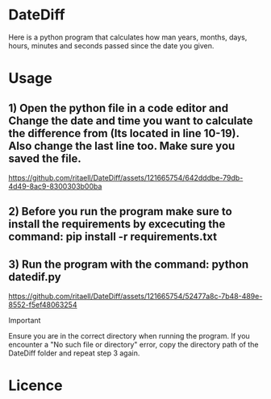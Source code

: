 # DateDiff
Here is a python program that calculates how man years, months, days, hours, minutes and seconds passed since the date you given.
# Usage
## 1) Open the python file in a code editor and Change the date and time you want to calculate the difference from (Its located in line 10-19). Also change the last line too. Make sure you saved the file.


https://github.com/ritaell/DateDiff/assets/121665754/642dddbe-79db-4d49-8ac9-8300303b00ba


## 2) Before you run the program make sure to install the requirements by excecuting the command: **pip install -r requirements.txt**
## 3) Run the program with the command: **python datedif.py**


https://github.com/ritaell/DateDiff/assets/121665754/52477a8c-7b48-489e-8552-f5ef48063254


> [!IMPORTANT]
> Ensure you are in the correct directory when running the program. If you encounter a "No such file or directory" error, copy the directory path of the DateDiff folder and repeat step 3 again. 
# Licence

   

